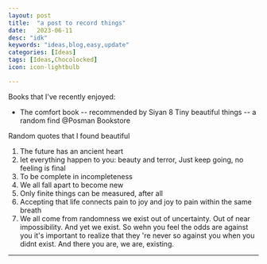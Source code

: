 ```yaml
---
layout: post
title:  "a post to record things"
date:   2023-06-11
desc: "idk"
keywords: "ideas,blog,easy,update"
categories: [Ideas]
tags: [Ideas,Chocolocked]
icon: icon-lightbulb

---
```


Books that I've recently enjoyed:
* The comfort book -- recommended by Siyan 
8 Tiny beautiful things -- a random find @Posman Bookstore 


Random quotes that I found beautiful 
1.  The future has an ancient heart
2.  let everything happen to you: beauty and terror, Just keep going, no feeling is final 
3.  To be complete in incompleteness
4.  We all fall apart to become new
5.  Only finite things can be measured, after all 
6.  Accepting that life connects pain to joy and joy to pain within the same breath
7.  We all come from randomness we exist out of uncertainty. Out of near impossibility. And yet we exist. So wehn you feel the odds are 
against you  it's important to realize that they 're never so against you when you didnt exist. And there you are, we are, existing. 



---
